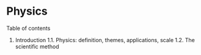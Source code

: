 # Physics

Table of contents  
1. Introduction
    1.1. Physics: definition, themes, applications, scale
    1.2. The scientific method